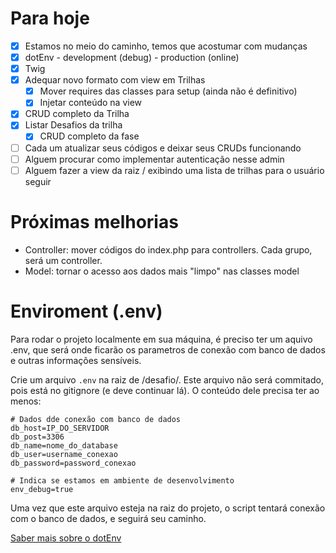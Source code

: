 # Para hoje

- [x] Estamos no meio do caminho, temos que acostumar com mudanças
- [x] dotEnv - development (debug) - production (online)
- [x] Twig
- [x] Adequar novo formato com view em Trilhas
  - [x] Mover requires das classes para setup (ainda não é definitivo)
  - [x] Injetar conteúdo na view
- [x] CRUD completo da Trilha
- [x] Listar Desafios da trilha
  - [x] CRUD completo da fase 
  
- [ ] Cada um atualizar seus códigos e deixar seus CRUDs funcionando
- [ ] Alguem procurar como implementar autenticação nesse admin
- [ ] Alguem fazer a view da raiz / exibindo uma lista de trilhas para o usuário seguir

# Próximas melhorias

- Controller: mover códigos do index.php para controllers. Cada grupo, será um controller.
- Model: tornar o acesso aos dados mais "limpo" nas classes model

# Enviroment (.env)

Para rodar o projeto localmente em sua máquina, é preciso ter um aquivo .env, que será onde ficarão os parametros de conexão com banco de dados e outras informações sensíveis.

Crie um arquivo ```.env``` na raiz de /desafio/. Este arquivo não será commitado, pois está no gitignore (e deve continuar lá). O conteúdo dele precisa ter ao menos:

```
# Dados dde conexão com banco de dados
db_host=IP_DO_SERVIDOR
db_post=3306
db_name=nome_do_database
db_user=username_conexao
db_password=password_conexao

# Indica se estamos em ambiente de desenvolvimento
env_debug=true
```

Uma vez que este arquivo esteja na raiz do projeto, o script tentará conexão com o banco de dados, e seguirá seu caminho.

[Saber mais sobre o dotEnv](https://github.com/vlucas/phpdotenv)
